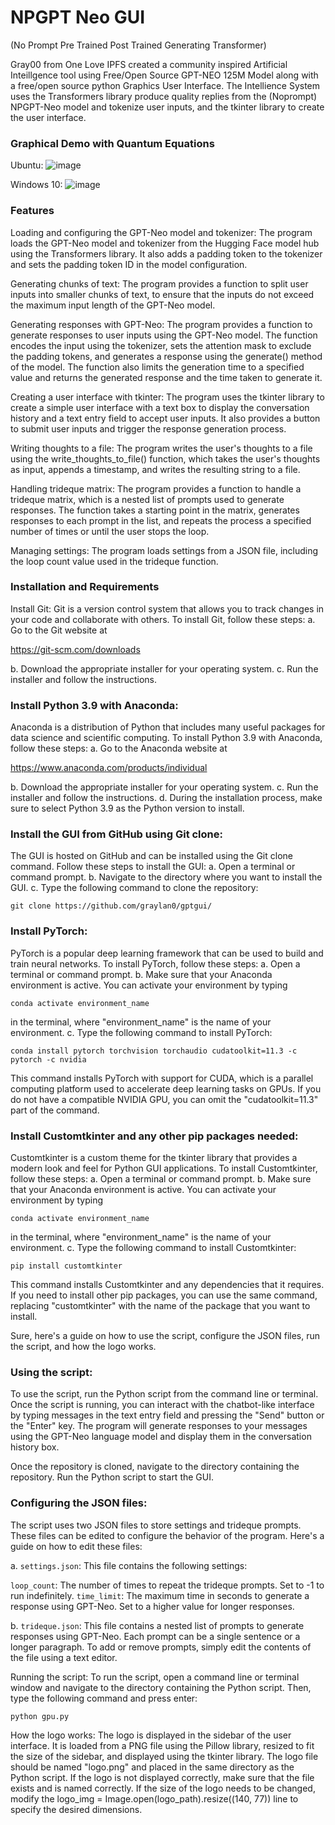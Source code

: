 

# NPGPT Neo GUI

(No Prompt Pre Trained Post Trained Generating Transformer)

Gray00 from One Love IPFS created a community inspired Artificial Inteillgence tool using Free/Open Source GPT-NEO 125M Model along with a free/open source python Graphics User Interface. The Intellience System uses the Transformers library produce quality replies from the (Noprompt) NPGPT-Neo model and tokenize user inputs, and the tkinter library to create the user interface.


### Graphical Demo with Quantum Equations
Ubuntu:
![image](https://user-images.githubusercontent.com/34530588/229308122-760ea2cb-8f9c-4b84-b8a3-fdc55854d71b.png)

Windows 10:
![image](https://user-images.githubusercontent.com/34530588/229383244-fd98f89b-480e-4857-8b79-da5f05e5f323.png)


### Features

Loading and configuring the GPT-Neo model and tokenizer: The program loads the GPT-Neo model and tokenizer from the Hugging Face model hub using the Transformers library. It also adds a padding token to the tokenizer and sets the padding token ID in the model configuration.

Generating chunks of text: The program provides a function to split user inputs into smaller chunks of text, to ensure that the inputs do not exceed the maximum input length of the GPT-Neo model.

Generating responses with GPT-Neo: The program provides a function to generate responses to user inputs using the GPT-Neo model. The function encodes the input using the tokenizer, sets the attention mask to exclude the padding tokens, and generates a response using the generate() method of the model. The function also limits the generation time to a specified value and returns the generated response and the time taken to generate it.

Creating a user interface with tkinter: The program uses the tkinter library to create a simple user interface with a text box to display the conversation history and a text entry field to accept user inputs. It also provides a button to submit user inputs and trigger the response generation process.

Writing thoughts to a file: The program writes the user's thoughts to a file using the write_thoughts_to_file() function, which takes the user's thoughts as input, appends a timestamp, and writes the resulting string to a file.

Handling trideque matrix: The program provides a function to handle a trideque matrix, which is a nested list of prompts used to generate responses. The function takes a starting point in the matrix, generates responses to each prompt in the list, and repeats the process a specified number of times or until the user stops the loop.

Managing settings: The program loads settings from a JSON file, including the loop count value used in the trideque function.


### Installation and Requirements


Install Git:
Git is a version control system that allows you to track changes in your code and collaborate with others. To install Git, follow these steps:
a. Go to the Git website at 

https://git-scm.com/downloads

b. Download the appropriate installer for your operating system.
c. Run the installer and follow the instructions.

### Install Python 3.9 with Anaconda:

Anaconda is a distribution of Python that includes many useful packages for data science and scientific computing. To install Python 3.9 with Anaconda, follow these steps:
a. Go to the Anaconda website at 

https://www.anaconda.com/products/individual

b. Download the appropriate installer for your operating system.
c. Run the installer and follow the instructions.
d. During the installation process, make sure to select Python 3.9 as the Python version to install.

### Install the GUI from GitHub using Git clone:

The GUI is hosted on GitHub and can be installed using the Git clone command. Follow these steps to install the GUI:
a. Open a terminal or command prompt.
b. Navigate to the directory where you want to install the GUI.
c. Type the following command to clone the repository: 

`git clone https://github.com/graylan0/gptgui/`
### Install PyTorch:

PyTorch is a popular deep learning framework that can be used to build and train neural networks. To install PyTorch, follow these steps:
a. Open a terminal or command prompt.
b. Make sure that your Anaconda environment is active. You can activate your environment by typing 

`conda activate environment_name`

in the terminal, where "environment_name" is the name of your environment.
c. Type the following command to install PyTorch: 

`conda install pytorch torchvision torchaudio cudatoolkit=11.3 -c pytorch -c nvidia`

This command installs PyTorch with support for CUDA, which is a parallel computing platform used to accelerate deep learning tasks on GPUs. If you do not have a compatible NVIDIA GPU, you can omit the "cudatoolkit=11.3" part of the command.

### Install Customtkinter and any other pip packages needed:

Customtkinter is a custom theme for the tkinter library that provides a modern look and feel for Python GUI applications. To install Customtkinter, follow these steps:
a. Open a terminal or command prompt.
b. Make sure that your Anaconda environment is active. You can activate your environment by typing 

`conda activate environment_name` 

in the terminal, where "environment_name" is the name of your environment.
c. Type the following command to install Customtkinter: 

`pip install customtkinter`

This command installs Customtkinter and any dependencies that it requires. If you need to install other pip packages, you can use the same command, replacing "customtkinter" with the name of the package that you want to install.

Sure, here's a guide on how to use the script, configure the JSON files, run the script, and how the logo works.

### Using the script:
To use the script, run the Python script from the command line or terminal. Once the script is running, you can interact with the chatbot-like interface by typing messages in the text entry field and pressing the "Send" button or the "Enter" key. The program will generate responses to your messages using the GPT-Neo language model and display them in the conversation history box.

Once the repository is cloned, navigate to the directory containing the repository.
Run the Python script to start the GUI.

### Configuring the JSON files:
The script uses two JSON files to store settings and trideque prompts. These files can be edited to configure the behavior of the program. Here's a guide on how to edit these files:

a. `settings.json`: This file contains the following settings:

`loop_count`: The number of times to repeat the trideque prompts. Set to -1 to run indefinitely.
`time_limit`: The maximum time in seconds to generate a response using GPT-Neo. Set to a higher value for longer responses.

b. `trideque.json`: This file contains a nested list of prompts to generate responses using GPT-Neo. Each prompt can be a single sentence or a longer paragraph. To add or remove prompts, simply edit the contents of the file using a text editor.

Running the script:
To run the script, open a command line or terminal window and navigate to the directory containing the Python script. Then, type the following command and press enter:

`python gpu.py`

How the logo works:
The logo is displayed in the sidebar of the user interface. It is loaded from a PNG file using the Pillow library, resized to fit the size of the sidebar, and displayed using the tkinter library. The logo file should be named "logo.png" and placed in the same directory as the Python script. If the logo is not displayed correctly, make sure that the file exists and is named correctly. If the size of the logo needs to be changed, modify the logo_img = Image.open(logo_path).resize((140, 77)) line to specify the desired dimensions.

